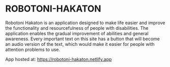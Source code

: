 # ROBOTONI-HAKATON
Robotoni Hakaton is an application designed to make life easier and improve the functionality and resourcefulness of people with disabilities. The application enables the gradual improvement of abilities and general awareness. Every important text on this site has a button that will become an audio version of the text, which would make it easier for people with attention problems to use.

App hosted at: https://robotoni-hakaton.netlify.app

